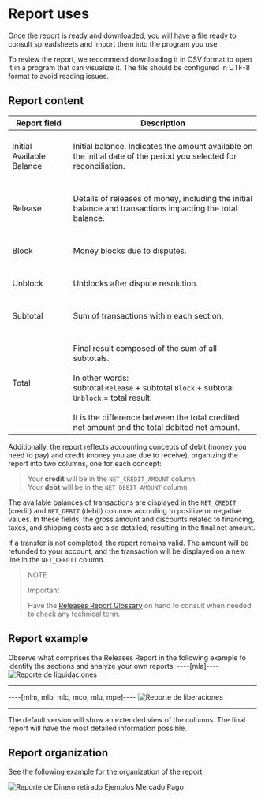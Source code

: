 # Report uses

Once the report is ready and downloaded, you will have a file ready to consult spreadsheets and import them into the program you use.

To review the report, we recommend downloading it in CSV format to open it in a program that can visualize it. The file should be configured in UTF-8 format to avoid reading issues.

## Report content

| Report field | Description |
| --- | --- |
| Initial Available Balance |<br/> Initial balance. Indicates the amount available on the initial date of the period you selected for reconciliation. <br/><br/>|
| Release |<br/>Details of releases of money, including the initial balance and transactions impacting the total balance. <br/><br/> |
| Block | <br/>Money blocks due to disputes.<br/><br/> |
| Unblock |<br/> Unblocks after dispute resolution.<br/><br/>|
| Subtotal | <br/>Sum of transactions within each section.<br/><br/>|
| Total| <br/> Final result composed of the sum of all subtotals. <br/><br/>In other words:<br/> subtotal `Release` + subtotal `Block` + subtotal `Unblock` = total result. <br/><br/>It is the difference between the total credited net amount and the total debited net amount. |

Additionally, the report reflects accounting concepts of debit (money you need to pay) and credit (money you are due to receive), organizing the report into two columns, one for each concept:

> Your **credit** will be in the `NET_CREDIT_AMOUNT` column.
><br>
> Your **debt** will be in the `NET_DEBIT_AMOUNT` column.

The available balances of transactions are displayed in the `NET_CREDIT` (credit) and `NET_DEBIT` (debit) columns according to positive or negative values. In these fields, the gross amount and discounts related to financing, taxes, and shipping costs are also detailed, resulting in the final net amount.

If a transfer is not completed, the report remains valid. The amount will be refunded to your account, and the transaction will be displayed on a new line in the `NET_CREDIT` column.

> NOTE
>
> Important
>
> Have the [Releases Report Glossary](https://www.mercadopago.com.br/developers/en/guides/additional-content/reports/released-money/glossary) on hand to consult when needed to check any technical term.

## Report example

Observe what comprises the Releases Report in the following example to identify the sections and analyze your own reports:
----[mla]----
![Reporte de liquidaciones](manage-account/reports/example-release-es.jpg)

------------
----[mlm, mlb, mlc, mco, mlu, mpe]----
![Reporte de liberaciones](manage-account/reports/example-release-es.jpg)

------------
The default version will show an extended view of the columns. The final report will have the most detailed information possible.

## Report organization

See the following example for the organization of the report:

![Reporte de Dinero retirado Ejemplos Mercado Pago](manage-account/reports/example-nledger-es.jpg) 